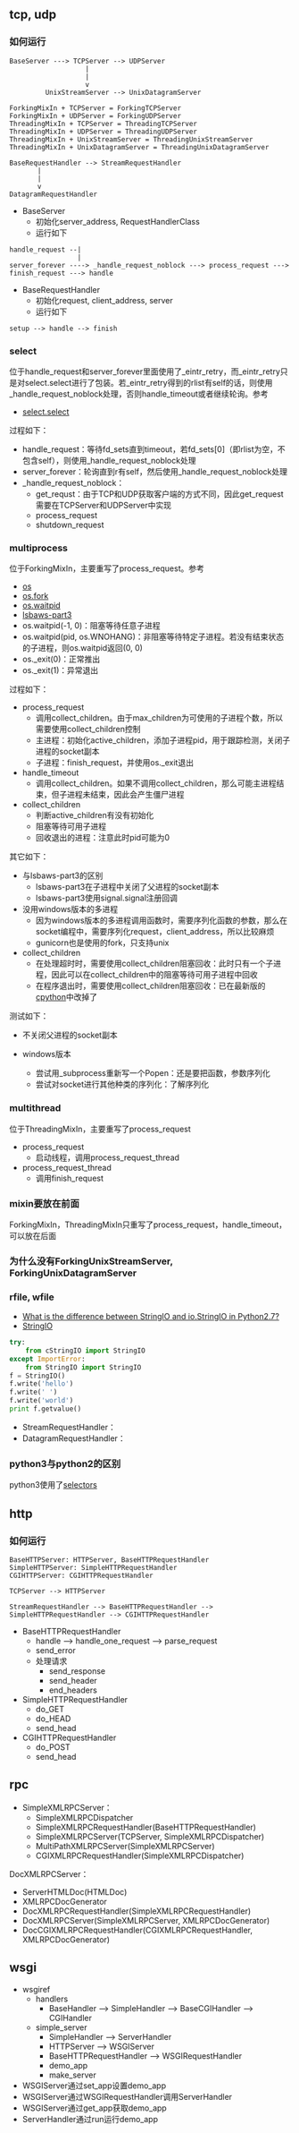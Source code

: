 ## tcp, udp

### 如何运行

```
BaseServer ---> TCPServer --> UDPServer
                   |
                   |
                   v
         UnixStreamServer --> UnixDatagramServer
```

```
ForkingMixIn + TCPServer = ForkingTCPServer
ForkingMixIn + UDPServer = ForkingUDPServer
ThreadingMixIn + TCPServer = ThreadingTCPServer
ThreadingMixIn + UDPServer = ThreadingUDPServer
ThreadingMixIn + UnixStreamServer = ThreadingUnixStreamServer
ThreadingMixIn + UnixDatagramServer = ThreadingUnixDatagramServer
```

```
BaseRequestHandler --> StreamRequestHandler
       |
       |
       v
DatagramRequestHandler
```

- BaseServer
  - 初始化server_address, RequestHandlerClass
  - 运行如下

```
handle_request --|
                 |
server_forever ----> _handle_request_noblock ---> process_request ---> finish_request ---> handle
```

- BaseRequestHandler
  - 初始化request, client_address, server
  - 运行如下

```
setup --> handle --> finish
```

### select

位于handle_request和server_forever里面使用了_eintr_retry，而_eintr_retry只是对select.select进行了包装。若_eintr_retry得到的rlist有self的话，则使用_handle_request_noblock处理，否则handle_timeout或者继续轮询。参考
 
- [select.select](https://docs.python.org/3/library/select.html#select.select)

过程如下：

- handle_request：等待fd_sets直到timeout，若fd_sets[0]（即rlist为空，不包含self），则使用_handle_request_noblock处理
- server_forever：轮询直到r有self，然后使用_handle_request_noblock处理
- _handle_request_noblock：
  - get_requst：由于TCP和UDP获取客户端的方式不同，因此get_request需要在TCPServer和UDPServer中实现
  - process_request
  - shutdown_request

### multiprocess

位于ForkingMixIn，主要重写了process_request。参考

- [os](https://docs.python.org/3/library/os.html)
- [os.fork](https://www.liaoxuefeng.com/wiki/001374738125095c955c1e6d8bb493182103fac9270762a000/0013868323401155ceb3db1e2044f80b974b469eb06cb43000)
- [os.waitpid](https://www.programcreek.com/python/example/424/os.waitpid)
- [lsbaws-part3](https://ruslanspivak.com/lsbaws-part3/)
- os.waitpid(-1, 0)：阻塞等待任意子进程
- os.waitpid(pid, os.WNOHANG)：非阻塞等待特定子进程。若没有结束状态的子进程，则os.waitpid返回(0, 0)
- os._exit(0)：正常推出
- os._exit(1)：异常退出

过程如下：

- process_request
  - 调用collect_children。由于max_children为可使用的子进程个数，所以需要使用collect_children控制
  - 主进程：初始化active_children，添加子进程pid，用于跟踪检测，关闭子进程的socket副本
  - 子进程：finish_request，并使用os._exit退出
- handle_timeout
  - 调用collect_children。如果不调用collect_children，那么可能主进程结束，但子进程未结束，因此会产生僵尸进程
- collect_children
  - 判断active_children有没有初始化
  - 阻塞等待可用子进程
  - 回收退出的进程：注意此时pid可能为0

其它如下：

- 与lsbaws-part3的区别
  - lsbaws-part3在子进程中关闭了父进程的socket副本
  - lsbaws-part3使用signal.signal注册回调
- 没用windows版本的多进程
  - 因为windows版本的多进程调用函数时，需要序列化函数的参数，那么在socket编程中，需要序列化request，client_address，所以比较麻烦
  - gunicorn也是使用的fork，只支持unix
- collect_children
  - 在处理超时时，需要使用collect_children阻塞回收：此时只有一个子进程，因此可以在collect_children中的阻塞等待可用子进程中回收
  - 在程序退出时，需要使用collect_children阻塞回收：已在最新版的[cpython](https://github.com/python/cpython/blob/master/Lib/socketserver.py#L621)中改掉了

测试如下：

- 不关闭父进程的socket副本

- windows版本
  - 尝试用_subprocess重新写一个Popen：还是要把函数，参数序列化
  - 尝试对socket进行其他种类的序列化：了解序列化

### multithread

位于ThreadingMixIn，主要重写了process_request

- process_request
  - 启动线程，调用process_request_thread
- process_request_thread
  - 调用finish_request

### mixin要放在前面

ForkingMixIn，ThreadingMixIn只重写了process_request，handle_timeout，可以放在后面

### 为什么没有ForkingUnixStreamServer, ForkingUnixDatagramServer

### rfile, wfile

- [What is the difference between StringIO and io.StringIO in Python2.7?](https://stackoverflow.com/questions/3410309/what-is-the-difference-between-stringio-and-io-stringio-in-python2-7)
- [StringIO](https://www.liaoxuefeng.com/wiki/0014316089557264a6b348958f449949df42a6d3a2e542c000/001431918785710e86a1a120ce04925bae155012c7fc71e000)

```python
try:
    from cStringIO import StringIO
except ImportError:
    from StringIO import StringIO
f = StringIO()
f.write('hello')
f.write(' ')
f.write('world')
print f.getvalue()
```

- StreamRequestHandler：
- DatagramRequestHandler：

### python3与python2的区别

python3使用了[selectors](https://docs.python.org/3/library/selectors.html)

## http

### 如何运行

```
BaseHTTPServer: HTTPServer, BaseHTTPRequestHandler
SimpleHTTPServer: SimpleHTTPRequestHandler
CGIHTTPServer: CGIHTTPRequestHandler
```

```
TCPServer --> HTTPServer
```

```
StreamRequestHandler --> BaseHTTPRequestHandler --> SimpleHTTPRequestHandler --> CGIHTTPRequestHandler
```

- BaseHTTPRequestHandler
  - handle --> handle_one_request --> parse_request
  - send_error
  - 处理请求
    - send_response
    - send_header
    - end_headers
- SimpleHTTPRequestHandler
  - do_GET
  - do_HEAD
  - send_head
- CGIHTTPRequestHandler
  - do_POST
  - send_head

## rpc


- SimpleXMLRPCServer：
  - SimpleXMLRPCDispatcher
  - SimpleXMLRPCRequestHandler(BaseHTTPRequestHandler)
  - SimpleXMLRPCServer(TCPServer, SimpleXMLRPCDispatcher)
  - MultiPathXMLRPCServer(SimpleXMLRPCServer)
  - CGIXMLRPCRequestHandler(SimpleXMLRPCDispatcher)

DocXMLRPCServer：
- ServerHTMLDoc(HTMLDoc)
- XMLRPCDocGenerator
- DocXMLRPCRequestHandler(SimpleXMLRPCRequestHandler)
- DocXMLRPCServer(SimpleXMLRPCServer, XMLRPCDocGenerator)
- DocCGIXMLRPCRequestHandler(CGIXMLRPCRequestHandler, XMLRPCDocGenerator)

## wsgi

- wsgiref
  - handlers
    - BaseHandler --> SimpleHandler --> BaseCGIHandler --> CGIHandler
  - simple_server
    - SimpleHandler --> ServerHandler
    - HTTPServer --> WSGIServer
	- BaseHTTPRequestHandler --> WSGIRequestHandler
	- demo_app
	- make_server
- WSGIServer通过set_app设置demo_app
- WSGIServer通过WSGIRequestHandler调用ServerHandler
- WSGIServer通过get_app获取demo_app
- ServerHandler通过run运行demo_app